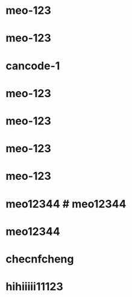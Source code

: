 # meo-123
# meo-123
# cancode-1
# meo-123
# meo-123
# meo-123
# meo-123
# meo12344 # meo12344
# meo12344
# checnfcheng
# hihiiiii11123
